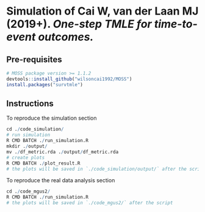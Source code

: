 # Simulation of Cai W, van der Laan MJ (2019+). *One-step TMLE for time-to-event outcomes.*


## Pre-requisites

```R
# MOSS package version >= 1.1.2
devtools::install_github("wilsoncai1992/MOSS")
install.packages("survtmle")
```


## Instructions

To reproduce the simulation section

```R
cd ./code_simulation/
# run simulation
R CMD BATCH ./run_simulation.R
mkdir ./output/
mv ./df_metric.rda ./output/df_metric.rda
# create plots
R CMD BATCH ./plot_result.R
# the plots will be saved in `./code_simulation/output/` after the script
```

To reproduce the real data analysis section

```R
cd ./code_mgus2/
R CMD BATCH ./run_simulation.R
# the plots will be saved in `./code_mgus2/` after the script
```

